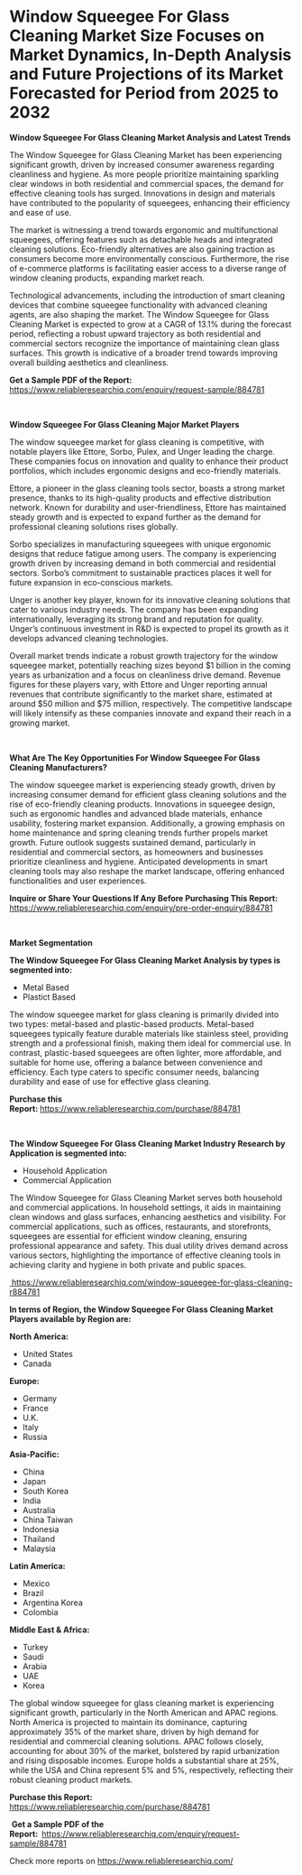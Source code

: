 <p><h1>Window Squeegee For Glass Cleaning Market Size Focuses on Market Dynamics, In-Depth Analysis and Future Projections of its Market Forecasted for Period from 2025 to 2032</h1></p><p><strong>Window Squeegee For Glass Cleaning Market Analysis and Latest Trends</strong></p>
<p><p>The Window Squeegee for Glass Cleaning Market has been experiencing significant growth, driven by increased consumer awareness regarding cleanliness and hygiene. As more people prioritize maintaining sparkling clear windows in both residential and commercial spaces, the demand for effective cleaning tools has surged. Innovations in design and materials have contributed to the popularity of squeegees, enhancing their efficiency and ease of use.</p><p>The market is witnessing a trend towards ergonomic and multifunctional squeegees, offering features such as detachable heads and integrated cleaning solutions. Eco-friendly alternatives are also gaining traction as consumers become more environmentally conscious. Furthermore, the rise of e-commerce platforms is facilitating easier access to a diverse range of window cleaning products, expanding market reach.</p><p>Technological advancements, including the introduction of smart cleaning devices that combine squeegee functionality with advanced cleaning agents, are also shaping the market. The Window Squeegee for Glass Cleaning Market is expected to grow at a CAGR of 13.1% during the forecast period, reflecting a robust upward trajectory as both residential and commercial sectors recognize the importance of maintaining clean glass surfaces. This growth is indicative of a broader trend towards improving overall building aesthetics and cleanliness.</p></p>
<p><strong>Get a Sample PDF of the Report:&nbsp;</strong> <a href="https://www.reliableresearchiq.com/enquiry/request-sample/884781?utm_campaign=2315&utm_medium=2&utm_source=Github&utm_content=ia&utm_term=05042025&utm_id=window-squeegee-for-glass-cleaning">https://www.reliableresearchiq.com/enquiry/request-sample/884781</a></p>
<p>&nbsp;</p>
<p><strong>Window Squeegee For Glass Cleaning Major Market Players</strong></p>
<p><p>The window squeegee market for glass cleaning is competitive, with notable players like Ettore, Sorbo, Pulex, and Unger leading the charge. These companies focus on innovation and quality to enhance their product portfolios, which includes ergonomic designs and eco-friendly materials.</p><p>Ettore, a pioneer in the glass cleaning tools sector, boasts a strong market presence, thanks to its high-quality products and effective distribution network. Known for durability and user-friendliness, Ettore has maintained steady growth and is expected to expand further as the demand for professional cleaning solutions rises globally.</p><p>Sorbo specializes in manufacturing squeegees with unique ergonomic designs that reduce fatigue among users. The company is experiencing growth driven by increasing demand in both commercial and residential sectors. Sorbo’s commitment to sustainable practices places it well for future expansion in eco-conscious markets.</p><p>Unger is another key player, known for its innovative cleaning solutions that cater to various industry needs. The company has been expanding internationally, leveraging its strong brand and reputation for quality. Unger’s continuous investment in R&D is expected to propel its growth as it develops advanced cleaning technologies.</p><p>Overall market trends indicate a robust growth trajectory for the window squeegee market, potentially reaching sizes beyond $1 billion in the coming years as urbanization and a focus on cleanliness drive demand. Revenue figures for these players vary, with Ettore and Unger reporting annual revenues that contribute significantly to the market share, estimated at around $50 million and $75 million, respectively. The competitive landscape will likely intensify as these companies innovate and expand their reach in a growing market.</p></p>
<p>&nbsp;</p>
<p><strong>What Are The Key Opportunities For Window Squeegee For Glass Cleaning Manufacturers?</strong></p>
<p><p>The window squeegee market is experiencing steady growth, driven by increasing consumer demand for efficient glass cleaning solutions and the rise of eco-friendly cleaning products. Innovations in squeegee design, such as ergonomic handles and advanced blade materials, enhance usability, fostering market expansion. Additionally, a growing emphasis on home maintenance and spring cleaning trends further propels market growth. Future outlook suggests sustained demand, particularly in residential and commercial sectors, as homeowners and businesses prioritize cleanliness and hygiene. Anticipated developments in smart cleaning tools may also reshape the market landscape, offering enhanced functionalities and user experiences.</p></p>
<p><strong>Inquire or Share Your Questions If Any Before Purchasing This Report:</strong> <a href="https://www.reliableresearchiq.com/enquiry/pre-order-enquiry/884781?utm_campaign=2315&utm_medium=2&utm_source=Github&utm_content=ia&utm_term=05042025&utm_id=window-squeegee-for-glass-cleaning">https://www.reliableresearchiq.com/enquiry/pre-order-enquiry/884781</a></p>
<p>&nbsp;</p>
<p><strong>Market Segmentation</strong></p>
<p><strong>The Window Squeegee For Glass Cleaning Market Analysis by types is segmented into:</strong></p>
<p><ul><li>Metal Based</li><li>Plastict Based</li></ul></p>
<p><p>The window squeegee market for glass cleaning is primarily divided into two types: metal-based and plastic-based products. Metal-based squeegees typically feature durable materials like stainless steel, providing strength and a professional finish, making them ideal for commercial use. In contrast, plastic-based squeegees are often lighter, more affordable, and suitable for home use, offering a balance between convenience and efficiency. Each type caters to specific consumer needs, balancing durability and ease of use for effective glass cleaning.</p></p>
<p><strong>Purchase this Report:&nbsp;</strong><a href="https://www.reliableresearchiq.com/purchase/884781?utm_campaign=2315&utm_medium=2&utm_source=Github&utm_content=ia&utm_term=05042025&utm_id=window-squeegee-for-glass-cleaning">https://www.reliableresearchiq.com/purchase/884781</a></p>
<p>&nbsp;</p>
<p><strong>The Window Squeegee For Glass Cleaning Market Industry Research by Application is segmented into:</strong></p>
<p><ul><li>Household Application</li><li>Commercial Application</li></ul></p>
<p><p>The Window Squeegee for Glass Cleaning Market serves both household and commercial applications. In household settings, it aids in maintaining clean windows and glass surfaces, enhancing aesthetics and visibility. For commercial applications, such as offices, restaurants, and storefronts, squeegees are essential for efficient window cleaning, ensuring professional appearance and safety. This dual utility drives demand across various sectors, highlighting the importance of effective cleaning tools in achieving clarity and hygiene in both private and public spaces.</p></p>
<p><a href="https://www.reliableresearchiq.com/window-squeegee-for-glass-cleaning-r884781?utm_campaign=2315&utm_medium=2&utm_source=Github&utm_content=ia&utm_term=05042025&utm_id=window-squeegee-for-glass-cleaning">&nbsp;https://www.reliableresearchiq.com/window-squeegee-for-glass-cleaning-r884781</a></p>
<p><strong>In terms of Region, the Window Squeegee For Glass Cleaning Market Players available by Region are:</strong></p>
<p>
    <p> <strong> North America: </strong>
        <ul>
            <li>United States</li>
            <li>Canada</li>
        </ul>
        </p> 
    <p> <strong> Europe: </strong>
        <ul>
            <li>Germany</li>
            <li>France</li>
            <li>U.K.</li>
            <li>Italy</li>
            <li>Russia</li>
        </ul>
        </p> 
    <p> <strong> Asia-Pacific: </strong>
        <ul>
            <li>China</li>
            <li>Japan</li>
            <li>South Korea</li>
            <li>India</li>
            <li>Australia</li>
            <li>China Taiwan</li>
            <li>Indonesia</li>
            <li>Thailand</li>
            <li>Malaysia</li>
        </ul>
        </p> 
    <p> <strong> Latin America: </strong>
        <ul>
            <li>Mexico</li>
            <li>Brazil</li>
            <li>Argentina Korea</li>
            <li>Colombia</li>
        </ul>
        </p> 
    <p> <strong> Middle East & Africa: </strong>
        <ul>
            <li>Turkey</li>
            <li>Saudi</li>
            <li>Arabia</li>
            <li>UAE</li>
            <li>Korea</li>
        </ul>
    </p>
    </p>
<p><p>The global window squeegee for glass cleaning market is experiencing significant growth, particularly in the North American and APAC regions. North America is projected to maintain its dominance, capturing approximately 35% of the market share, driven by high demand for residential and commercial cleaning solutions. APAC follows closely, accounting for about 30% of the market, bolstered by rapid urbanization and rising disposable incomes. Europe holds a substantial share at 25%, while the USA and China represent 5% and 5%, respectively, reflecting their robust cleaning product markets.</p></p>
<p><strong>Purchase this Report: </strong><a href="https://www.reliableresearchiq.com/purchase/884781?utm_campaign=2315&utm_medium=2&utm_source=Github&utm_content=ia&utm_term=05042025&utm_id=window-squeegee-for-glass-cleaning">https://www.reliableresearchiq.com/purchase/884781</a></p>
<p>&nbsp;<strong>Get a Sample PDF of the Report:&nbsp;&nbsp;</strong><a href="https://www.reliableresearchiq.com/enquiry/request-sample/884781?utm_campaign=2315&utm_medium=2&utm_source=Github&utm_content=ia&utm_term=05042025&utm_id=window-squeegee-for-glass-cleaning">https://www.reliableresearchiq.com/enquiry/request-sample/884781</a></p>
<p><strong></strong></p>
<p>Check more reports on <a href="https://www.reliableresearchiq.com/?utm_campaign=2315&utm_medium=2&utm_source=Github&utm_content=ia&utm_term=05042025&utm_id=window-squeegee-for-glass-cleaning">https://www.reliableresearchiq.com/</a></p>